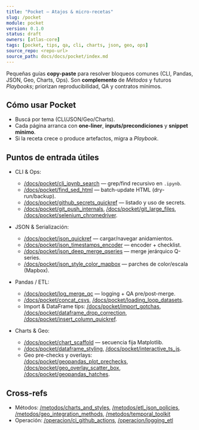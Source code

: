 ```yaml
---
title: "Pocket — Atajos & micro-recetas"
slug: /pocket
module: pocket
version: 0.1.0
status: draft
owners: [atlas-core]
tags: [pocket, tips, qa, cli, charts, json, geo, ops]
source_repo: <repo-url>
source_path: docs/docs/pocket/index.md
---
```


Pequeñas guías **copy-paste** para resolver bloqueos comunes (CLI, Pandas, JSON, Geo, Charts, Ops). Son **complemento** de *Métodos* y futuros *Playbooks*; priorizan reproducibilidad, QA y contratos mínimos.

## Cómo usar Pocket
- Buscá por tema (CLI/JSON/Geo/Charts).  
- Cada página arranca con **one-liner**, **inputs/precondiciones** y **snippet mínimo**.  
- Si la receta crece o produce artefactos, migra a *Playbook*.

## Puntos de entrada útiles
- CLI & Ops:  
  - [/docs/pocket/cli_ipynb_search](/docs/pocket/cli_ipynb_search) — grep/find recursivo en `.ipynb`.  
  - [/docs/pocket/find_sed_html](/docs/pocket/find_sed_html) — batch-update HTML (dry-run/backup).  
  - [/docs/pocket/github_secrets_quickref](/docs/pocket/github_secrets_quickref) — listado y uso de secrets.  
  - [/docs/pocket/git_push_internals](/docs/pocket/git_push_internals), [/docs/pocket/git_large_files](/docs/pocket/git_large_files), [/docs/pocket/selenium_chromedriver](/docs/pocket/selenium_chromedriver).

- JSON & Serialización:  
  - [/docs/pocket/json_quickref](/docs/pocket/json_quickref) — cargar/navegar anidamientos.  
  - [/docs/pocket/json_timestamps_encoder](/docs/pocket/json_timestamps_encoder) — encoder + checklist.  
  - [/docs/pocket/json_deep_merge_qseries](/docs/pocket/json_deep_merge_qseries) — merge jerárquico Q-series.  
  - [/docs/pocket/json_style_color_mapbox](/docs/pocket/json_style_color_mapbox) — parches de color/escala (Mapbox).

- Pandas / ETL:  
  - [/docs/pocket/log_merge_qc](/docs/pocket/log_merge_qc) — logging + QA pre/post-merge.  
  - [/docs/pocket/concat_csvs](/docs/pocket/concat_csvs), [/docs/pocket/loading_loop_datasets](/docs/pocket/loading_loop_datasets).  
  - Import & DataFrame tips: [/docs/pocket/import_gotchas](/docs/pocket/import_gotchas), [/docs/pocket/dataframe_drop_correction](/docs/pocket/dataframe_drop_correction), [/docs/pocket/insert_column_quickref](/docs/pocket/insert_column_quickref).

- Charts & Geo:  
  - [/docs/pocket/chart_scaffold](/docs/pocket/chart_scaffold) — secuencia fija Matplotlib.  
  - [/docs/pocket/dataframe_styling](/docs/pocket/dataframe_styling), [/docs/pocket/interactive_ts_js](/docs/pocket/interactive_ts_js).  
  - Geo pre-checks y overlays: [/docs/pocket/geopandas_plot_prechecks](/docs/pocket/geopandas_plot_prechecks), [/docs/pocket/geo_overlay_scatter_box](/docs/pocket/geo_overlay_scatter_box), [/docs/pocket/geopandas_hatches](/docs/pocket/geopandas_hatches).

## Cross-refs
- Métodos: [/metodos/charts_and_styles](/metodos/charts_and_styles), [/metodos/etl_json_policies](/metodos/etl_json_policies), [/metodos/geo_integration_methods](/metodos/geo_integration_methods), [/metodos/temporal_toolkit](/metodos/temporal_toolkit)  
- Operación: [/operacion/ci_github_actions](/operacion/ci_github_actions), [/operacion/logging_etl](/operacion/logging_etl)
